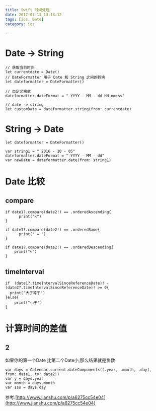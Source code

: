 ```yaml
---
title: Swift 时间处理
date: 2017-07-13 13:18:12
tags: [ios, Date]
category: ios

---
```




# Date -> String

```
// 获取当前时间
let currentdate = Date()
// DateFormatter 用于 Date 和 String 之间的转换
let dateformatter = DateFormatter()

// 自定义格式
dateformatter.dateFormat = " YYYY - MM - dd HH:mm:ss"

// date -> string
let customDate = dateformatter.string(from: currentdate)
```

<!--more-->

# String -> Date

```
let dateformatter = DateFormatter()

var string1 = " 2016 - 10 - 05"
dateformatter.dateFormat = " YYYY - MM - dd"
var newDate = dateformatter.date(from: string1)
```

# Date 比较

## compare

```
if date1?.compare(date2!) == .orderedAscending{
      print("<")
}
```

```
if date1?.compare(date2!) == .orderedSame{
      print(" = ")
}
```

```
if date1?.compare(date2!) == .orderedDescending{
    print("<")
}
```

## timeInterval

```
if  (date1?.timeIntervalSinceReferenceDate)! -   (date2?.timeIntervalSinceReferenceDate)! >= 0{
  print("大于等于")
}else{
    print("小于")
}
```


# 计算时间的差值

## 2

如果你的第一个Date 比第二个Date小,那么结果就是负数

```
var days = Calendar.current.dateComponents([.year, .month, .day], from: date1, to: date2!)
var y = days.year
var month = days.month
var sss = days.day
```



参考:[http://www.jianshu.com/p/a6275cc54e04](http://www.jianshu.com/p/a6275cc54e04)


